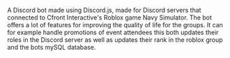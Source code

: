 A Discord bot made using Discord.js, made for Discord servers that connected to Cfront Interactive's Roblox game Navy Simulator. The bot offers a lot of features for improving the quality of life for the groups. It can for example handle promotions of event attendees this both updates their roles in the Discord server as well as updates their rank in the roblox group and the bots mySQL database.
